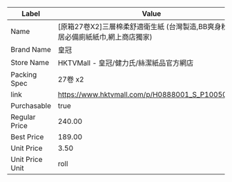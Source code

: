 | Label           | Value                                            |
| --------------- | ------------------------------------------------ |
| Name            | [原箱27卷X2]三層棉柔舒適衛生紙 (台灣製造,BB爽身粉味,家居必備廁紙紙巾,網上商店獨家) |
| Brand Name      | 皇冠                                               |
| Store Name      | HKTVMall - 皇冠/健力氏/絲潔紙品官方網店                       |
| Packing Spec    | 27卷 x2                                           |
| link            | https://www.hktvmall.com/p/H0888001_S_P10050052A |
| Purchasable     | true                                             |
| Regular Price   | 240.00                                           |
| Best Price      | 189.00                                           |
| Unit Price      | 3.50                                             |
| Unit Price Unit | roll                                             |
